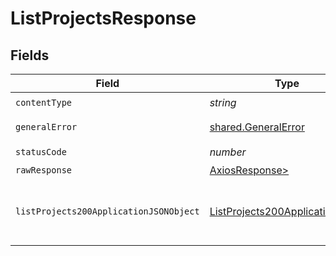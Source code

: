 # ListProjectsResponse


## Fields

| Field                                                                                       | Type                                                                                        | Required                                                                                    | Description                                                                                 |
| ------------------------------------------------------------------------------------------- | ------------------------------------------------------------------------------------------- | ------------------------------------------------------------------------------------------- | ------------------------------------------------------------------------------------------- |
| `contentType`                                                                               | *string*                                                                                    | :heavy_check_mark:                                                                          | N/A                                                                                         |
| `generalError`                                                                              | [shared.GeneralError](../../models/shared/generalerror.md)                                  | :heavy_minus_sign:                                                                          | General Error                                                                               |
| `statusCode`                                                                                | *number*                                                                                    | :heavy_check_mark:                                                                          | N/A                                                                                         |
| `rawResponse`                                                                               | [AxiosResponse>](https://axios-http.com/docs/res_schema)                                    | :heavy_minus_sign:                                                                          | N/A                                                                                         |
| `listProjects200ApplicationJSONObject`                                                      | [ListProjects200ApplicationJSON](../../models/operations/listprojects200applicationjson.md) | :heavy_minus_sign:                                                                          | Returned a list of projects for the Neon account                                            |